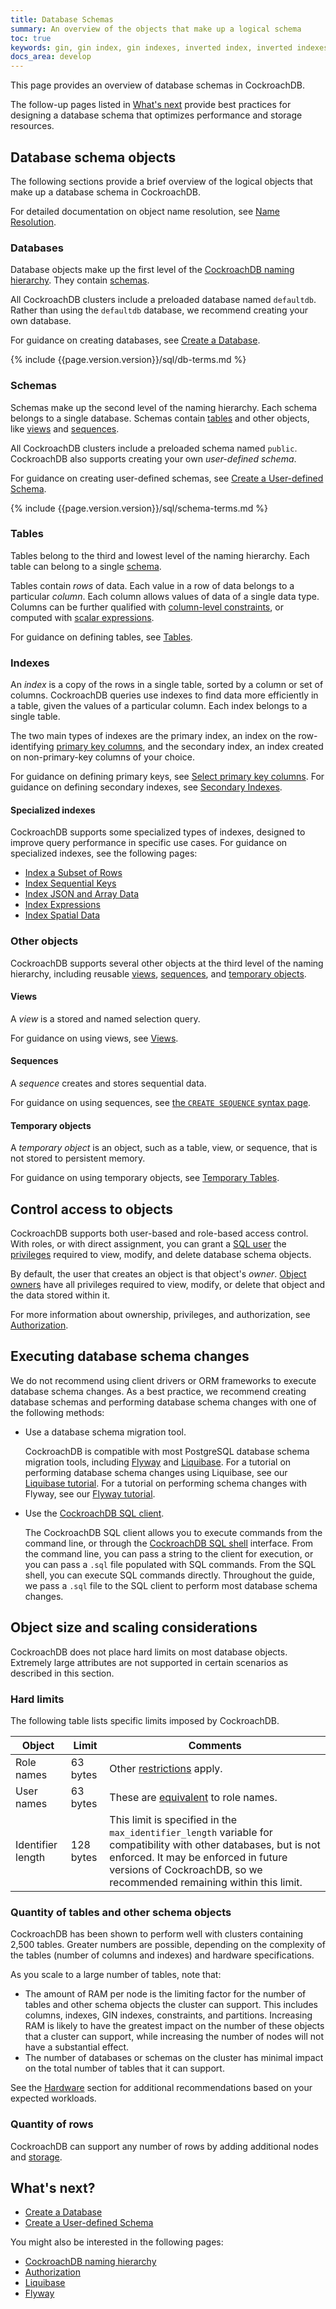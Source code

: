 ```yaml
---
title: Database Schemas
summary: An overview of the objects that make up a logical schema
toc: true
keywords: gin, gin index, gin indexes, inverted index, inverted indexes, accelerated index, accelerated indexes
docs_area: develop
---
```


This page provides an overview of database schemas in CockroachDB.

The follow-up pages listed in [What's next](#whats-next) provide best practices for designing a database schema that optimizes performance and storage resources.

## Database schema objects

The following sections provide a brief overview of the logical objects that make up a database schema in CockroachDB.

For detailed documentation on object name resolution, see [Name Resolution](sql-name-resolution.html).

### Databases

Database objects make up the first level of the [CockroachDB naming hierarchy](sql-name-resolution.html#naming-hierarchy). They contain [schemas](#schemas).

All CockroachDB clusters include a preloaded database named `defaultdb`. Rather than using the `defaultdb` database, we recommend creating your own database.

For guidance on creating databases, see [Create a Database](schema-design-database.html).

{% include {{page.version.version}}/sql/db-terms.md %}

### Schemas

Schemas make up the second level of the naming hierarchy. Each schema belongs to a single database. Schemas contain [tables](#tables) and other objects, like [views](#views) and [sequences](#sequences).

All CockroachDB clusters include a preloaded schema named `public`. CockroachDB also supports creating your own *user-defined schema*.

For guidance on creating user-defined schemas, see [Create a User-defined Schema](schema-design-schema.html).

{% include {{page.version.version}}/sql/schema-terms.md %}

### Tables

Tables belong to the third and lowest level of the naming hierarchy. Each table can belong to a single [schema](#schemas).

Tables contain *rows* of data. Each value in a row of data belongs to a particular *column*. Each column allows values of data of a single data type. Columns can be further qualified with [column-level constraints](constraints.html), or computed with [scalar expressions](computed-columns.html).

For guidance on defining tables, see [Tables](schema-design-table.html).

### Indexes

An _index_ is a copy of the rows in a single table, sorted by a column or set of columns. CockroachDB queries use indexes to find data more efficiently in a table, given the values of a particular column. Each index belongs to a single table.

The two main types of indexes are the primary index, an index on the row-identifying [primary key columns](primary-key.html), and the secondary index, an index created on non-primary-key columns of your choice.

For guidance on defining primary keys, see [Select primary key columns](schema-design-table.html#select-primary-key-columns). For guidance on defining secondary indexes, see [Secondary Indexes](schema-design-indexes.html).

#### Specialized indexes

CockroachDB supports some specialized types of indexes, designed to improve query performance in specific use cases. For guidance on specialized indexes, see the following pages:

- [Index a Subset of Rows](partial-indexes.html)
- [Index Sequential Keys](hash-sharded-indexes.html)
- [Index JSON and Array Data](inverted-indexes.html)
- [Index Expressions](expression-indexes.html)
- [Index Spatial Data](spatial-indexes.html)

### Other objects

CockroachDB supports several other objects at the third level of the naming hierarchy, including reusable [views](#views), [sequences](#sequences), and [temporary objects](#temporary-objects).

#### Views

A _view_ is a stored and named selection query.

For guidance on using views, see [Views](views.html).

#### Sequences

A _sequence_ creates and stores sequential data.

For guidance on using sequences, see [the `CREATE SEQUENCE` syntax page](create-sequence.html).

#### Temporary objects

A _temporary object_ is an object, such as a table, view, or sequence, that is not stored to persistent memory.

For guidance on using temporary objects, see [Temporary Tables](temporary-tables.html).

## Control access to objects

CockroachDB supports both user-based and role-based access control. With roles, or with direct assignment, you can grant a [SQL user](security-reference/authorization.html#sql-users) the [privileges](security-reference/authorization.html#privileges) required to view, modify, and delete database schema objects.

By default, the user that creates an object is that object's *owner*. [Object owners](security-reference/authorization.html#object-ownership) have all privileges required to view, modify, or delete that object and the data stored within it.

For more information about ownership, privileges, and authorization, see [Authorization](authorization.html).

## Executing database schema changes

We do not recommend using client drivers or ORM frameworks to execute database schema changes. As a best practice, we recommend creating database schemas and performing database schema changes with one of the following methods:

- Use a database schema migration tool.

    CockroachDB is compatible with most PostgreSQL database schema migration tools, including [Flyway](https://flywaydb.org/) and [Liquibase](https://www.liquibase.com). For a tutorial on performing database schema changes using Liquibase, see our [Liquibase tutorial](liquibase.html). For a tutorial on performing schema changes with Flyway, see our [Flyway tutorial](flyway.html).

- Use the [CockroachDB SQL client](cockroach-sql.html#execute-sql-statements-from-a-file).

    The CockroachDB SQL client allows you to execute commands from the command line, or through the [CockroachDB SQL shell](cockroach-sql.html#sql-shell) interface. From the command line, you can pass a string to the client for execution, or you can pass a `.sql` file populated with SQL commands. From the SQL shell, you can execute SQL commands directly. Throughout the guide, we pass a `.sql` file to the SQL client to perform most database schema changes.

## Object size and scaling considerations

CockroachDB does not place hard limits on most database objects. Extremely large attributes are not supported in certain scenarios as described in this section.

### Hard limits

The following table lists specific limits imposed by CockroachDB.

| Object | Limit | Comments |
| ------ | ----- | -------- |
| Role names | 63 bytes | Other [restrictions](create-role.html#considerations) apply. |
| User names | 63 bytes | These are [equivalent](create-user.html) to role names. |
| Identifier length | 128 bytes | This limit is specified in the `max_identifier_length` variable for compatibility with other databases, but is not enforced. It may be enforced in future versions of CockroachDB, so we recommended remaining within this limit. |

### Quantity of tables and other schema objects

CockroachDB has been shown to perform well with clusters containing 2,500 tables. Greater numbers are possible, depending on the complexity of the tables (number of columns and indexes) and hardware specifications.

As you scale to a large number of tables, note that:

- The amount of RAM per node is the limiting factor for the number of tables and other schema objects the cluster can support. This includes columns, indexes, GIN indexes, constraints, and partitions. Increasing RAM is likely to have the greatest impact on the number of these objects that a cluster can support, while increasing the number of nodes will not have a substantial effect.
- The number of databases or schemas on the cluster has minimal impact on the total number of tables that it can support.

See the [Hardware](recommended-production-settings.html#hardware) section for additional recommendations based on your expected workloads.

### Quantity of rows

CockroachDB can support any number of rows by adding additional nodes and [storage](recommended-production-settings.html#storage).

## What's next?

- [Create a Database](schema-design-database.html)
- [Create a User-defined Schema](schema-design-database.html)

You might also be interested in the following pages:

- [CockroachDB naming hierarchy](sql-name-resolution.html#naming-hierarchy)
- [Authorization](authorization.html)
- [Liquibase](liquibase.html)
- [Flyway](flyway.html)
